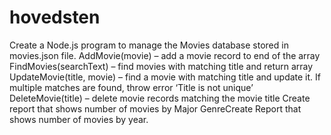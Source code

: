 # hovedsten
Create a Node.js program to manage the Movies database stored in movies.json file.
AddMovie(movie) – add a movie record to end of the array
FindMovies(searchText) – find movies with matching title and return array
UpdateMovie(title, movie) – find a movie with matching title and update it. If multiple matches are found, throw error ‘Title is not unique’
DeleteMovie(title) – delete movie records matching the movie title
Create report that shows number of movies by Major GenreCreate Report that shows number of movies by year.